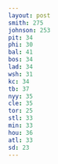```yaml
---
layout: post
smith: 275
johnson: 253
pit: 34
phi: 30
bal: 41
bos: 34
lad: 34
wsh: 31
kc: 34
tb: 37
nyy: 35
cle: 35
tor: 25
stl: 33
min: 33
hou: 36
atl: 33
sd: 23
---
```

